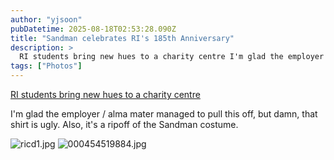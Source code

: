 ```yaml
---
author: "yjsoon"
pubDatetime: 2025-08-18T02:53:28.090Z
title: "Sandman celebrates RI's 185th Anniversary"
description: >
  RI students bring new hues to a charity centre I'm glad the employer / alma mater managed to pull this off, but damn, that shirt is ugly. Also, it's a...
tags: ["Photos"]
---
```






[RI students bring new hues to a charity centre](http://www.asiaone.com/News/Education/Story/A1Story20080323-55769.html)

I'm glad the employer / alma mater managed to pull this off, but damn, that shirt is ugly. Also, it's a ripoff of the Sandman costume.

![ricd1.jpg](http://yjblog.stupidchicken.com/wp-content/uploads/2008/03/ricd1.jpg) ![000454519884.jpg](http://yjblog.stupidchicken.com/wp-content/uploads/2008/03/000454519884.jpg)